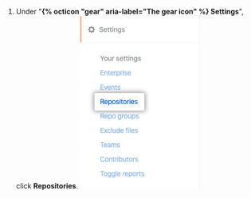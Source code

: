 1. Under "**{% octicon "gear" aria-label="The gear icon" %} Settings**", click **Repositories**. ![Repositories tab](/assets/images/help/insights/repositories-tab.png)
